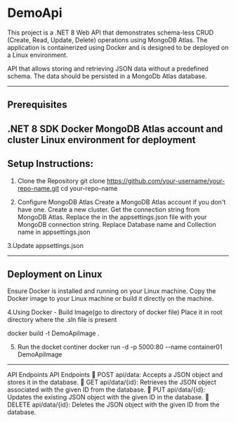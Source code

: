 # DemoApi

This project is a .NET 8 Web API that demonstrates schema-less CRUD (Create, Read, Update, Delete) operations using MongoDB Atlas. The application is containerized using Docker and is designed to be deployed on a Linux environment.

API that allows storing and retrieving JSON data without a predefined schema. The data should be persisted in
a MongoDb Atlas database.

------------------------------------------------------------------------------------------------------
Prerequisites
------------------------------------------------------------------------------------------------------
.NET 8 SDK
Docker
MongoDB Atlas account and cluster
Linux environment for deployment
-------------------------------------------------------------------------------------------------------
Setup Instructions:
--------------------------------------------------------------------------------------------------------
1. Clone the Repository
git clone https://github.com/your-username/your-repo-name.git
cd your-repo-name

2. Configure MongoDB Atlas
Create a MongoDB Atlas account if you don't have one.
Create a new cluster.
Get the connection string from MongoDB Atlas.
Replace the <Your MongoDB Connection String> in the appsettings.json file with your MongoDB connection string.
Replace Database name and Collection name in appsettings.json

3.Update appsettings.json



----------------------------------------------------------------------------
Deployment on Linux
----------------------------------------------------------------------------
Ensure Docker is installed and running on your Linux machine.
Copy the Docker image to your Linux machine or build it directly on the machine.

4.Using Docker - Build Image(go to directory of docker file)
Place it in root directory where the .sln file is present

docker build -t DemoApiImage .

5. Run the docket continer
docker run -d -p 5000:80 --name container01 DemoApiImage
----------------------------------------------------------------------------------------------------------------
API Endpoints
API Endpoints
 POST api/data: Accepts a JSON object and stores it in the database.
 GET api/data/{id}: Retrieves the JSON object associated with the given ID from the database.
 PUT api/data/{id}: Updates the existing JSON object with the given ID in the database.
 DELETE api/data/{id}: Deletes the JSON object with the given ID from the database.







